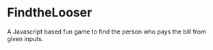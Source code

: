 # FindtheLooser
A Javascript based fun game to find the person who pays the bill from given inputs.
